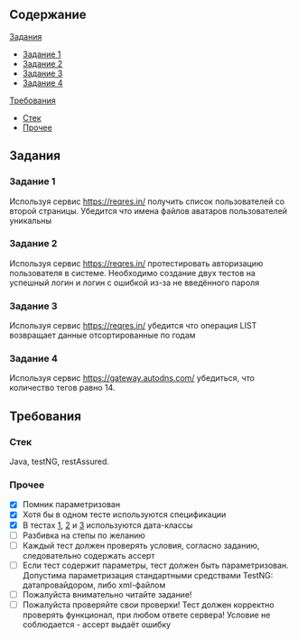 ## Содержание
[Задания](#задания)
- [Задание 1](#задание-1)
- [Задание 2](#задание-2)
- [Задание 3](#задание-3)
- [Задание 4](#задание-4)

[Требования](#требования)
- [Стек](#стек)
- [Прочее](#прочее)

## Задания

### Задание 1
Используя сервис https://reqres.in/ получить список пользователей со второй страницы.
Убедится что  имена файлов аватаров пользователей уникальны


### Задание 2
Используя сервис https://reqres.in/ протестировать авторизацию пользователя в системе.
Необходимо создание двух тестов на успешный логин и логин с ошибкой из-за не введённого пароля

### Задание 3
Используя сервис https://reqres.in/ убедится что операция LIST <RESOURCE> возвращает
данные отсортированные по годам

### Задание 4
Используя сервис https://gateway.autodns.com/ убедиться, что количество тегов равно 14.


## Требования
### Стек
Java, testNG, restAssured.
### Прочее
- [x] Помник параметризован
- [x] Хотя бы в одном тесте используются спецификации
- [x] В тестах [1](#задание-1), [2](#задание-2) и [3](#задание-3) используются дата-классы
- [ ] Разбивка на степы по желанию
- [ ] Каждый тест должен проверять условия, согласно заданию, следовательно содержать ассерт
- [ ] Если тест содержит параметры, тест должен быть параметризован. Допустима параметризация
стандартными средствами TestNG: датапровайдором, либо xml-файлом
- [ ] Пожалуйста внимательно читайте задание!
- [ ] Пожалуйста проверяйте свои проверки! Тест должен корректно проверять функционал, при
любом ответе сервера! Условие не соблюдается - ассерт выдаёт ошибку
